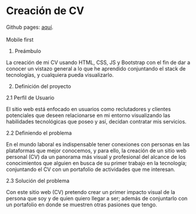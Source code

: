 <h1>Creación de CV</h1>

Github pages: <a href="https://irischinos.github.io/04-CV-iris/">aquí</a>.
<br><br>
Mobile first

1. Preámbulo

La creación de mi CV usando HTML, CSS, JS y Bootstrap con el fin de dar a conocer un vistazo general a lo que he aprendido conjuntando el stack de tecnologías, y cualquiera pueda visualizarlo.

2. Definición del proyecto

2.1 Perfil de Usuario

El sitio web está enfocado en usuarios como reclutadores y clientes potenciales que deseen relacionarse en mi entorno visualizando las habilidades tecnológicas que poseo y así, decidan contratar mis servicios.

2.2 Definiendo el problema

En el mundo laboral es indispensable tener conexiones con personas en las plataformas que mejor conocemos, y para ello, la creación de un sitio web personal (CV) da un panorama más visual y profesional del alcance de los conocimientos que alguien en busca de su primer trabajo en la tecnología; conjuntando el CV con un portafolio de actividades que me interesan.

2.3 Solución del problema

Con este sitio web (CV) pretendo crear un primer impacto visual de la persona que soy y de quien quiero llegar a ser; además de conjuntarlo con un portafolio en donde se muestren otras pasiones que tengo.


